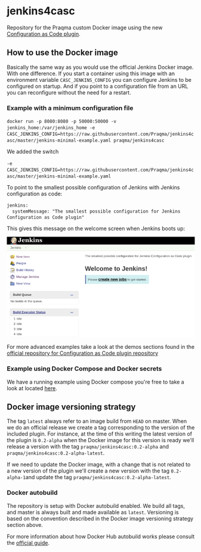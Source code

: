 # jenkins4casc

Repository for the Praqma custom Docker image using the new [Configuration as Code plugin](https://github.com/jenkinsci/configuration-as-code-plugin).

## How to use the Docker image

Basically the same way as you would use the official Jenkins Docker image. With one difference. If you start a container using this image with an environment variable `CASC_JENKINS_CONFIG` you can configure Jenkins to be configured on startup. And if you point to a configuration file from an URL you can reconfigure without the need for a restart.

### Example with a minimum configuration file

`docker run -p 8080:8080 -p 50000:50000 -v jenkins_home:/var/jenkins_home -e CASC_JENKINS_CONFIG=https://raw.githubusercontent.com/Praqma/jenkins4casc/master/jenkins-minimal-example.yaml praqma/jenkins4casc`

We added the switch

`-e CASC_JENKINS_CONFIG=https://raw.githubusercontent.com/Praqma/jenkins4casc/master/jenkins-minimal-example.yaml`

To point to the smallest possible configuration of Jenkins with Jenkins configuration as code:

```
jenkins:
  systemMessage: "The smallest possible configuration for Jenkins Configuration as Code plugin"
```

This gives this message on the welcome screen when Jenkins boots up:

![Example of configuration](/img/small.png)

For more advanced examples take a look at the demos sections found in the [official repository for Configuration as Code plugin repository](https://github.com/jenkinsci/configuration-as-code-plugin)

### Example using Docker Compose and Docker secrets

We have a running example using Docker compose you're free to take a look at located [here](https://github.com/Praqma/praqma-jenkins-casc).

## Docker image versioning strategy

The tag `latest` always refer to an image build from `HEAD` on master. When we do an official release we create a tag corresponding to the version of the included plugin. For instance, at the time of this writing the latest version of the plugin is `0.2-alpha` when the Docker image for this version is ready we'll release a version with the tag `praqma/jenkins4casc:0.2-alpha` and `praqma/jenkins4casc:0.2-alpha-latest`.

If we need to update the Docker image, with a change that is not related to a new version of the plugin we'll create a new version with the tag `0.2-alpha-1`and update the tag `praqma/jenkins4casc:0.2-alpha-latest`.

### Docker autobuild

The repository is setup with Docker autobuild enabled. We build all tags, and master is always built and made available as `latest`. Versioning is based on the convention described in the Docker image versioning strategy section above.

For more information about how Docker Hub autobuild works please consult the [official guide](https://docs.docker.com/docker-hub/builds/).
